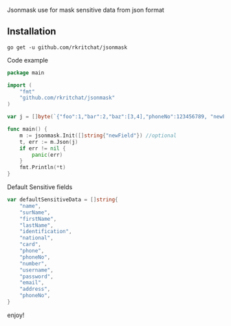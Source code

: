 Jsonmask use for mask sensitive data from json format

## Installation
```shell
go get -u github.com/rkritchat/jsonmask

```

Code example

```go
package main

import (
	"fmt"
	"github.com/rkritchat/jsonmask"
)

var j = []byte(`{"foo":1,"bar":2,"baz":[3,4],"phoneNo":123456789, "newField":"test", "userInfo":{"firstname":"Kritchat", "lastname": "Rojanaphruk"}}`)

func main() {
	m := jsonmask.Init([]string{"newField"}) //optional
	t, err := m.Json(j)
	if err != nil {
		panic(err)
	}
	fmt.Println(*t)
}

```

Default Sensitive fields

```go
var defaultSensitiveData = []string{
	"name",
	"surName",
	"firstName",
	"lastName",
	"identification",
	"national",
	"card",
	"phone",
	"phoneNo",
	"number",
	"username",
	"password",
	"email",
	"address",
	"phoneNo",
}
```

enjoy!
